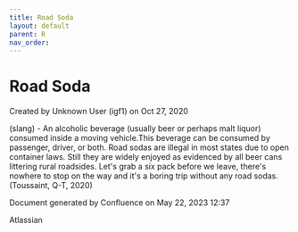 ```yaml
---
title: Road Soda
layout: default
parent: R
nav_order:
---
```


# Road Soda

Created by  Unknown User (igf1) on Oct 27, 2020

(slang) - An alcoholic beverage (usually beer or perhaps malt liquor) consumed inside a moving vehicle.This beverage can be consumed by passenger, driver, or both. Road sodas are illegal in most states due to open container laws. Still they are widely enjoyed as evidenced by all beer cans littering rural roadsides. Let's grab a six pack before we leave, there's nowhere to stop on the way and it's a boring trip without any road sodas.(Toussaint, Q-T, 2020)

Document generated by Confluence on May 22, 2023 12:37

Atlassian
